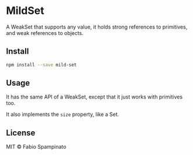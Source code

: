 # MildSet

A WeakSet that supports any value, it holds strong references to primitives, and weak references to objects.

## Install

```sh
npm install --save mild-set
```

## Usage

It has the same API of a WeakSet, except that it just works with primitives too.

It also implements the `size` property, like a Set.

## License

MIT © Fabio Spampinato
